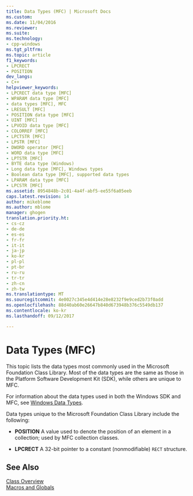 ```yaml
---
title: Data Types (MFC) | Microsoft Docs
ms.custom: 
ms.date: 11/04/2016
ms.reviewer: 
ms.suite: 
ms.technology:
- cpp-windows
ms.tgt_pltfrm: 
ms.topic: article
f1_keywords:
- LPCRECT
- POSITION
dev_langs:
- C++
helpviewer_keywords:
- LPCRECT data type [MFC]
- WPARAM data type [MFC]
- data types [MFC], MFC
- LRESULT [MFC]
- POSITION data type [MFC]
- UINT [MFC]
- LPVOID data type [MFC]
- COLORREF [MFC]
- LPCTSTR [MFC]
- LPSTR [MFC]
- DWORD operator [MFC]
- WORD data type [MFC]
- LPTSTR [MFC]
- BYTE data type (Windows)
- Long data type [MFC], Windows types
- Boolean data type [MFC], supported data types
- LPARAM data type [MFC]
- LPCSTR [MFC]
ms.assetid: 8954848b-2c01-4a4f-abf5-ee55f6a05eeb
caps.latest.revision: 14
author: mikeblome
ms.author: mblome
manager: ghogen
translation.priority.ht:
- cs-cz
- de-de
- es-es
- fr-fr
- it-it
- ja-jp
- ko-kr
- pl-pl
- pt-br
- ru-ru
- tr-tr
- zh-cn
- zh-tw
ms.translationtype: MT
ms.sourcegitcommit: 4e0027c345e4d414e28e8232f9e9ced2b73f0add
ms.openlocfilehash: 88d40ab60e26647b840d673948b376c5549db137
ms.contentlocale: ko-kr
ms.lasthandoff: 09/12/2017

---
```

# <a name="data-types-mfc"></a>Data Types (MFC)
This topic lists the data types most commonly used in the Microsoft Foundation Class Library. Most of the data types are the same as those in the Platform Software Development Kit (SDK), while others are unique to MFC.  
  
 For information about the data types used in both the             Windows SDK and MFC, see             [Windows Data Types](http://msdn.microsoft.com/library/windows/desktop/aa383751).  
  
 Data types unique to the Microsoft Foundation Class Library include the following:  
  
-   **POSITION** A value used to denote the position of an element in a collection; used by MFC collection classes.  
  
-   **LPCRECT** A 32-bit pointer to a constant (nonmodifiable)                     `RECT` structure.  
  
## <a name="see-also"></a>See Also  
 [Class Overview](../../mfc/class-library-overview.md)   
 [Macros and Globals](../../mfc/reference/mfc-macros-and-globals.md)

